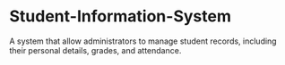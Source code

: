 # Student-Information-System
A system that allow administrators to manage student records, including their personal details, grades, and attendance.
